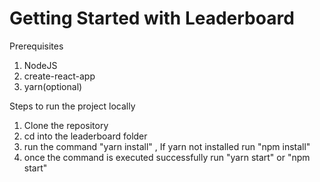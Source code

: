 # Getting Started with Leaderboard

Prerequisites
1. NodeJS
2. create-react-app
3. yarn(optional)

Steps to run the project locally

1. Clone the repository
2. cd into the leaderboard folder
3. run the command "yarn install" , If yarn not installed run "npm install"
4. once the command is executed successfully run "yarn start" or "npm start"
